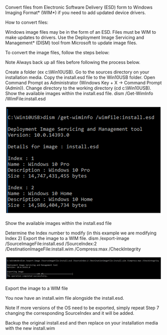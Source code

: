 Convert files from Electronic Software Delivery (ESD) form to Windows Imaging Format* (WIM*) if you need to add updated device drivers.
 

How to convert files:

Windows image files may be in the form of an ESD. Files must be WIM to make updates to drivers. Use the Deployment Image Servicing and Management* (DISM) tool from Microsoft to update image files.

To convert the image files, follow the steps below:

 

Note	Always back up all files before following the process below.
 

Create a folder (ex c:\Win10USB).
Go to the sources directory on your installation media.
Copy the install.esd file to the Win10USB folder.
Open Command Prompt as Administrator (Windows Key + X -> Command Prompt (Admin)).
Change directory to the working directory (cd c:\Win10USB).
Show the available images within the install.esd file.
dism /Get-WimInfo /WimFile:install.esd
<p><img src="https://raw.githubusercontent.com/techridezdotcom/docs/master/23992_image1.png" alt="First image"></p>








Show the available images within the install.esd file

Determine the Index number to modify (in this example we are modifying Index 2)
Export the image to a WIM file.
dism /export-image /SourceImageFile:install.esd /SourceIndex:2 /DestinationImageFile:install.wim /Compress:max /CheckIntegrity
<p><img src="https://raw.githubusercontent.com/techridezdotcom/docs/master/23992_image2.png" alt="Second image"></p>



Export the image to a WIM file

You now have an install.wim file alongside the install.esd.

 

Note	If more versions of the OS need to be exported, simply repeat Step 7 changing the corresponding SourceIndex and it will be added.
 

Backup the original install.esd and then replace on your installation media with the new install.wim
